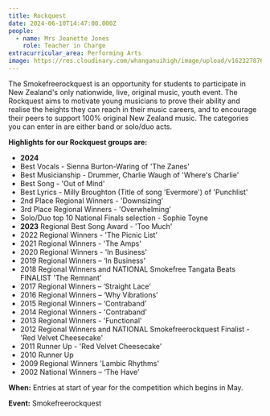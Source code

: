 ```yaml
---
title: Rockquest
date: 2024-06-10T14:47:00.000Z
people:
  - name: Mrs Jeanette Jones
    role: Teacher in Charge
extracurricular_area: Performing Arts
image: https://res.cloudinary.com/whanganuihigh/image/upload/v1623278708/Performing%20Arts/Rockquest_montage.jpg
---
```

The Smokefreerockquest is an opportunity for students to participate in New Zealand's only nationwide, live, original music, youth event. The Rockquest aims to motivate young musicians to prove their ability and realise the heights they can reach in their music careers, and to encourage their peers to support 100% original New Zealand music. The categories you can enter in are either band or solo/duo acts.

**Highlights for our Rockquest groups are:**

* **2024**
* Best Vocals - Sienna Burton-Waring of 'The Zanes'
* Best Musicianship - Drummer, Charlie Waugh of 'Where's Charlie'  
* Best Song - 'Out of Mind'  
* Best Lyrics - Milly Broughton (Title of song 'Evermore') of 'Punchlist'  
* 2nd Place Regional Winners - 'Downsizing'
* 3rd Place Regional Winners - 'Overwhelming'  
* Solo/Duo top 10 National Finals selection - Sophie Toyne  
* **2023** Regional Best Song Award - 'Too Much'
* 2022 Regional Winners - 'The Picnic List'  
* 2021 Regional Winners - 'The Amps'
* 2020 Regional Winners - 'In Business'
* 2019 Regional Winners  – ‘In Business’
* 2018 Regional Winners and NATIONAL Smokefree Tangata Beats FINALIST 'The Remnant’
* 2017 Regional Winners – ‘Straight Lace’
* 2016 Regional Winners – ‘Why Vibrations’
* 2015 Regional Winners – ‘Contraband’
* 2014 Regional Winners - 'Contraband'
* 2013 Regional Winners - 'Functional'
* 2012 Regional Winners and NATIONAL Smokefreerockquest Finalist - 'Red Velvet Cheesecake'
* 2011 Runner Up - 'Red Velvet Cheesecake'
* 2010 Runner Up
* 2009 Regional Winners 'Lambic Rhythms'
* 2002 National Winners – ‘The Have’

**When:** Entries at start of year for the competition which begins in May.

**Event:** Smokefreerockquest
